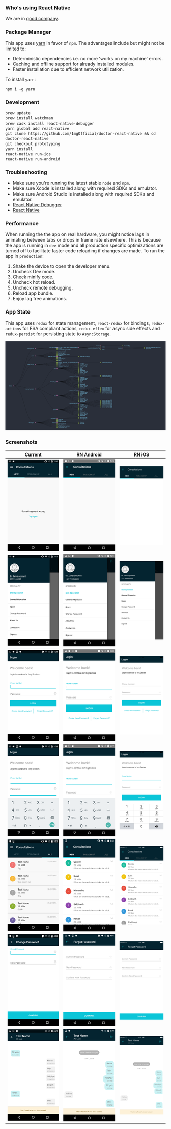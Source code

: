 ### Who's using React Native
We are in [good company](https://facebook.github.io/react-native/showcase.html).

### Package Manager
This app uses [yarn](https://github.com/yarnpkg/yarn) in favor of `npm`. The advantages include but might not be limited to:
* Deterministic dependencies i.e. no more 'works on my machine' errors.
* Caching and offline support for already installed modules.
* Faster installation due to efficient network utilization.

To install `yarn`:
```
npm i -g yarn
```

### Development
```
brew update
brew install watchman
brew cask install react-native-debugger
yarn global add react-native
git clone https://github.com/1mgOfficial/doctor-react-native && cd doctor-react-native
git checkout prototyping
yarn install
react-native run-ios
react-native run-android
```

### Troubleshooting
* Make sure you're running the latest stable `node` and `npm`.
* Make sure Xcode is installed along with required SDKs and emulator.
* Make sure Android Studio is installed along with required SDKs and emulator.
* [React Native Debugger](https://github.com/jhen0409/react-native-debugger)
* [React Native](https://facebook.github.io/react-native/docs/troubleshooting.html)

### Performance
When running the the app on real hardware, you might notice lags in animating between tabs or drops in frame rate elsewhere. This is because the app is running in `dev` mode and all production specific optimizations are turned off to facilitate faster code reloading if changes are made. To run the app in `production`:

1. Shake the device to open the developer menu.
2. Uncheck Dev mode.
3. Check minify code.
4. Uncheck hot reload.
5. Uncheck remote debugging.
4. Reload app bundle.
5. Enjoy lag free animations.

### App State
This app uses `redux` for state management, `react-redux` for bindings, `redux-actions` for FSA compliant actions, `redux-effex` for async side effects and `redux-persist` for persisting state to `AsyncStorage`.

![Sample App State Visualized](./screenshots/ReduxAppState.png)

### Screenshots

| Current       | RN Android | RN iOS |
| ------------- | ---------- | ------ |
| ![Home](./screenshots/Home.png)  | ![Home](./screenshots/Home-RN-Android.png)  | ![Home](./screenshots/Home-RN-iOS.png) |
| ![Drawer](./screenshots/Drawer.png)  | ![Drawer](./screenshots/Drawer-RN-Android.png)  | ![Drawer](./screenshots/Drawer-RN-iOS.png) |
| ![Login](./screenshots/Login.png)  | ![Login](./screenshots/Login-RN-Android.png)  | ![Login](./screenshots/Login-RN-iOS.png) |
| ![Login-Active](./screenshots/Login-Active.png)  | ![Login-Active](./screenshots/Login-Active-RN-Android.png)  | ![Login-Active](./screenshots/Login-Active-RN-iOS.png) |
| ![TabView](./screenshots/TabView.png)  | ![TabView](./screenshots/TabView-RN-Android.png)  | ![TabView](./screenshots/TabView-RN-iOS.png) |
| ![ChangePassword](./screenshots/ChangePassword.png)  | ![ChangePassword](./screenshots/ChangePassword-RN-Android.png)  | ![ChangePassword](./screenshots/ChangePassword-RN-iOS.png) |
| ![Messages](./screenshots/Messages.png)  | ![Messages](./screenshots/Messages-RN-Android.png)  | ![Messages](./screenshots/Messages-RN-iOS.png) |
